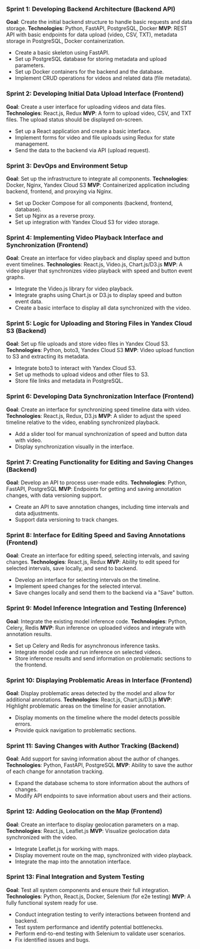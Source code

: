 ### Sprint 1: Developing Backend Architecture (Backend API)
**Goal**: Create the initial backend structure to handle basic requests and data storage.
**Technologies**: Python, FastAPI, PostgreSQL, Docker
**MVP**: REST API with basic endpoints for data upload (video, CSV, TXT), metadata storage in PostgreSQL, Docker containerization.
- Create a basic skeleton using FastAPI.
- Set up PostgreSQL database for storing metadata and upload parameters.
- Set up Docker containers for the backend and the database.
- Implement CRUD operations for videos and related data (file metadata).

### Sprint 2: Developing Initial Data Upload Interface (Frontend)
**Goal**: Create a user interface for uploading videos and data files.
**Technologies**: React.js, Redux
**MVP**: A form to upload video, CSV, and TXT files. The upload status should be displayed on-screen.
- Set up a React application and create a basic interface.
- Implement forms for video and file uploads using Redux for state management.
- Send the data to the backend via API (upload request).

### Sprint 3: DevOps and Environment Setup
**Goal**: Set up the infrastructure to integrate all components.
**Technologies**: Docker, Nginx, Yandex Cloud S3
**MVP**: Containerized application including backend, frontend, and proxying via Nginx.
- Set up Docker Compose for all components (backend, frontend, database).
- Set up Nginx as a reverse proxy.
- Set up integration with Yandex Cloud S3 for video storage.

### Sprint 4: Implementing Video Playback Interface and Synchronization (Frontend)
**Goal**: Create an interface for video playback and display speed and button event timelines.
**Technologies**: React.js, Video.js, Chart.js/D3.js
**MVP**: A video player that synchronizes video playback with speed and button event graphs.
- Integrate the Video.js library for video playback.
- Integrate graphs using Chart.js or D3.js to display speed and button event data.
- Create a basic interface to display all data synchronized with the video.

### Sprint 5: Logic for Uploading and Storing Files in Yandex Cloud S3 (Backend)
**Goal**: Set up file uploads and store video files in Yandex Cloud S3.
**Technologies**: Python, boto3, Yandex Cloud S3
**MVP**: Video upload function to S3 and extracting its metadata.
- Integrate boto3 to interact with Yandex Cloud S3.
- Set up methods to upload videos and other files to S3.
- Store file links and metadata in PostgreSQL.

### Sprint 6: Developing Data Synchronization Interface (Frontend)
**Goal**: Create an interface for synchronizing speed timeline data with video.
**Technologies**: React.js, Redux, D3.js
**MVP**: A slider to adjust the speed timeline relative to the video, enabling synchronized playback.
- Add a slider tool for manual synchronization of speed and button data with video.
- Display synchronization visually in the interface.

### Sprint 7: Creating Functionality for Editing and Saving Changes (Backend)
**Goal**: Develop an API to process user-made edits.
**Technologies**: Python, FastAPI, PostgreSQL
**MVP**: Endpoints for getting and saving annotation changes, with data versioning support.
- Create an API to save annotation changes, including time intervals and data adjustments.
- Support data versioning to track changes.

### Sprint 8: Interface for Editing Speed and Saving Annotations (Frontend)
**Goal**: Create an interface for editing speed, selecting intervals, and saving changes.
**Technologies**: React.js, Redux
**MVP**: Ability to edit speed for selected intervals, save locally, and send to backend.
- Develop an interface for selecting intervals on the timeline.
- Implement speed changes for the selected interval.
- Save changes locally and send them to the backend via a "Save" button.

### Sprint 9: Model Inference Integration and Testing (Inference)
**Goal**: Integrate the existing model inference code.
**Technologies**: Python, Celery, Redis
**MVP**: Run inference on uploaded videos and integrate with annotation results.
- Set up Celery and Redis for asynchronous inference tasks.
- Integrate model code and run inference on selected videos.
- Store inference results and send information on problematic sections to the frontend.

### Sprint 10: Displaying Problematic Areas in Interface (Frontend)
**Goal**: Display problematic areas detected by the model and allow for additional annotations.
**Technologies**: React.js, Chart.js/D3.js
**MVP**: Highlight problematic areas on the timeline for easier annotation.
- Display moments on the timeline where the model detects possible errors.
- Provide quick navigation to problematic sections.

### Sprint 11: Saving Changes with Author Tracking (Backend)
**Goal**: Add support for saving information about the author of changes.
**Technologies**: Python, FastAPI, PostgreSQL
**MVP**: Ability to save the author of each change for annotation tracking.
- Expand the database schema to store information about the authors of changes.
- Modify API endpoints to save information about users and their actions.

### Sprint 12: Adding Geolocation on the Map (Frontend)
**Goal**: Create an interface to display geolocation parameters on a map.
**Technologies**: React.js, Leaflet.js
**MVP**: Visualize geolocation data synchronized with the video.
- Integrate Leaflet.js for working with maps.
- Display movement route on the map, synchronized with video playback.
- Integrate the map into the annotation interface.

### Sprint 13: Final Integration and System Testing
**Goal**: Test all system components and ensure their full integration.
**Technologies**: Python, React.js, Docker, Selenium (for e2e testing)
**MVP**: A fully functional system ready for use.
- Conduct integration testing to verify interactions between frontend and backend.
- Test system performance and identify potential bottlenecks.
- Perform end-to-end testing with Selenium to validate user scenarios.
- Fix identified issues and bugs.

